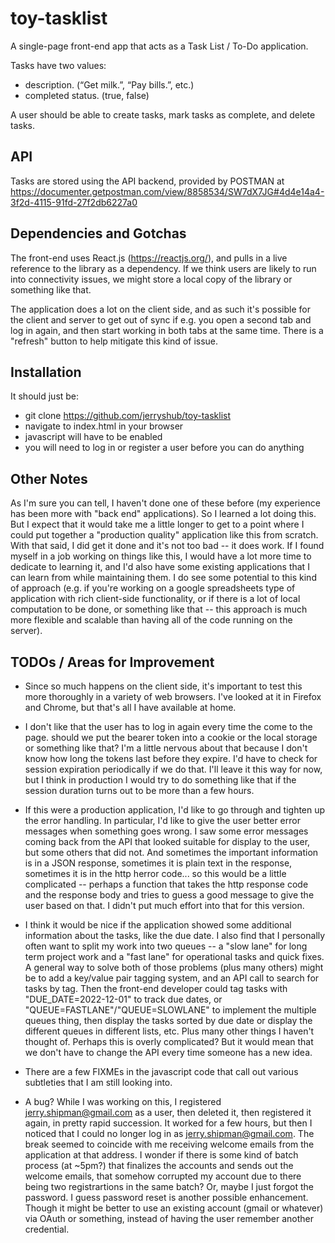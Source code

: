 # toy-tasklist

A single-page front-end app that acts as a Task List / To-Do application. 

Tasks have two values:
 - description. (“Get milk.”, “Pay bills.”, etc.)
 - completed status. (true, false)

A user should be able to create tasks, mark tasks as complete, and delete tasks.

## API

Tasks are stored using the API backend, provided by POSTMAN at https://documenter.getpostman.com/view/8858534/SW7dX7JG#4d4e14a4-3f2d-4115-91fd-27f2db6227a0

## Dependencies and Gotchas

The front-end uses React.js (https://reactjs.org/), and pulls in a live reference to the library as a dependency. If we think users are likely to run into connectivity issues, we might store a local copy of the library or something like that.

The application does a lot on the client side, and as such it's possible for the client and server to get out of sync if e.g. you open a second tab and log in again, and then start working in both tabs at the same time. There is a "refresh" button to help mitigate this kind of issue.

## Installation

It should just be:
 - git clone https://github.com/jerryshub/toy-tasklist
 - navigate to index.html in your browser
 - javascript will have to be enabled 
 - you will need to log in or register a user before you can do anything

## Other Notes

As I'm sure you can tell, I haven't done one of these before (my experience has been more with "back end" applications). So I learned a lot doing this. But I expect that it would take me a little longer to get to a point where I could put together a "production quality" application like this from scratch. With that said, I did get it done and it's not too bad -- it does work. If I found myself in a job working on things like this, I would have a lot more time to dedicate to learning it, and I'd also have some existing applications that I can learn from while maintaining them. I do see some potential to this kind of approach (e.g. if you're working on a google spreadsheets type of application with rich client-side functionality, or if there is a lot of local computation to be done, or something like that -- this approach is much more flexible and scalable than having all of the code running on the server).

## TODOs / Areas for Improvement

 - Since so much happens on the client side, it's important to test this more thoroughly in a variety of web browsers. I've looked at it in Firefox and Chrome, but that's all I have available at home.

 - I don't like that the user has to log in again every time the come to the page. should we put the bearer token into a cookie or the local storage or something like that? I'm a little nervous about that because I don't know how long the tokens last before they expire. I'd have to check for session expiration periodically if we do that. I'll leave it this way for now, but I think in production I would try to do something like that if the session duration turns out to be more than a few hours.

 - If this were a production application, I'd like to go through and tighten up the error handling. In particular, I'd like to give the user better error messages when something goes wrong. I saw some error messages coming back from the API that looked suitable for display to the user, but some others that did not. And sometimes the important information is in a JSON response, sometimes it is plain text in the response, sometimes it is in the http herror code... so this would be a little complicated -- perhaps a function that takes the http response code and the response body and tries to guess a good message to give the user based on that. I didn't put much effort into that for this version. 

 - I think it would be nice if the application showed some additional information about the tasks, like the due date. I also find that I personally often want to split my work into two queues -- a "slow lane" for long term project work and a "fast lane" for operational tasks and quick fixes. 
A general way to solve both of those problems (plus many others) might be to add a key/value pair tagging system, and an API call to search for tasks by tag. Then the front-end developer could tag tasks with "DUE_DATE=2022-12-01" to track due dates, or "QUEUE=FASTLANE"/"QUEUE=SLOWLANE" to implement the multiple queues thing, then display the tasks sorted by due date or display the different queues in different lists, etc. Plus many other things I haven't thought of. Perhaps this is overly complicated? But it would mean that we don't have to change the API every time someone has a new idea.

 - There are a few FIXMEs in the javascript code that call out various subtleties that I am still looking into.

 - A bug? While I was working on this, I registered jerry.shipman@gmail.com as a user, then deleted it, then registered it again, in pretty rapid succession. It worked for a few hours, but then I noticed that I could no longer log in as jerry.shipman@gmail.com. The break seemed to coincide with me receiving welcome emails from the application at that address. I wonder if there is some kind of batch process (at ~5pm?) that finalizes the accounts and sends out the welcome emails, that somehow corrupted my account due to there being two registrartions in the same batch? Or, maybe I just forgot the password. I guess password reset is another possible enhancement. Though it might be better to use an existing account (gmail or whatever) via OAuth or something, instead of having the user remember another credential.


